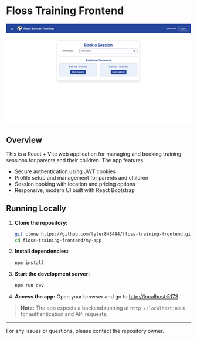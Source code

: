 # Floss Training Frontend

![App Screenshot](my-app/screenshot.png)

## Overview

This is a React + Vite web application for managing and booking training sessions for parents and their children. The app features:

- Secure authentication using JWT cookies
- Profile setup and management for parents and children
- Session booking with location and pricing options
- Responsive, modern UI built with React Bootstrap

## Running Locally

1. **Clone the repository:**

   ```bash
   git clone https://github.com/tyler848484/floss-training-frontend.git
   cd floss-training-frontend/my-app
   ```

2. **Install dependencies:**

   ```bash
   npm install
   ```

3. **Start the development server:**

   ```bash
   npm run dev
   ```

4. **Access the app:**
   Open your browser and go to [http://localhost:5173](http://localhost:5173)

> **Note:** The app expects a backend running at `http://localhost:8000` for authentication and API requests.

---

For any issues or questions, please contact the repository owner.
